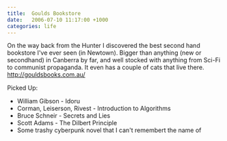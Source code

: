 ```yaml
---
title:  Goulds Bookstore
date:   2006-07-10 11:17:00 +1000
categories: life
---
```


On the way back from the Hunter I discovered the best second hand bookstore I've ever seen (in Newtown). Bigger than anything (new or secondhand) in Canberra by far, and well stocked with anything from Sci-Fi to communist propaganda. It even has a couple of cats that live there. <http://gouldsbooks.com.au/>

Picked Up:

* William Gibson - Idoru
* Corman, Leiserson, Rivest - Introduction to Algorithms
* Bruce Schneir - Secrets and Lies
* Scott Adams - The Dilbert Principle
* Some trashy cyberpunk novel that I can't remembert the name of
